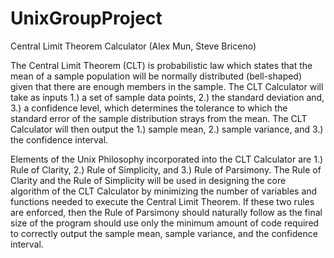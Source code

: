 UnixGroupProject
================
Central Limit Theorem Calculator (Alex Mun, Steve Briceno)

The Central Limit Theorem (CLT) is probabilistic law which states that the mean 
of a sample population will be normally distributed (bell-shaped) given that 
there are enough members in the sample. The CLT Calculator will take as inputs 
1.) a set of sample data points, 2.) the standard deviation and, 3.) a confidence 
level, which determines the tolerance to which the standard error of the sample 
distribution strays from the mean. The CLT Calculator will then output the 
1.) sample mean, 2.) sample variance, and 3.) the confidence interval.

Elements of the Unix Philosophy incorporated into the CLT Calculator are 1.) 
Rule of Clarity, 2.) Rule of Simplicity, and 3.) Rule of Parsimony. The Rule of 
Clarity and the Rule of Simplicity will be used in designing the core algorithm 
of the CLT Calculator by minimizing the number of variables and functions needed 
to execute the Central Limit Theorem. If these two rules are enforced, then the 
Rule of Parsimony should naturally follow as the final size of the program 
should use only the minimum amount of code required to correctly output the
sample mean, sample variance, and the confidence interval.

